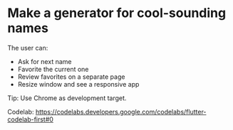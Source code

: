 # Make a generator for cool-sounding names

The user can:
- Ask for next name
- Favorite the current one
- Review favorites on a separate page
- Resize window and see a responsive app

Tip: Use Chrome as development target.

Codelab:
https://codelabs.developers.google.com/codelabs/flutter-codelab-first#0
